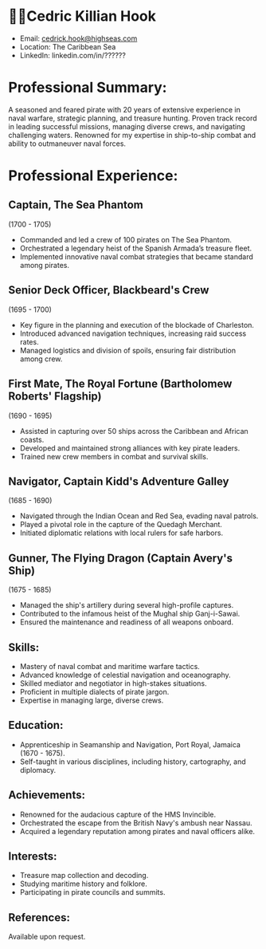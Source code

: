 # 🏴‍☠️Cedric Killian Hook
* Email: cedrick.hook@highseas.com
* Location: The Caribbean Sea
* LinkedIn: linkedin.com/in/??????
  
# Professional Summary:
A seasoned and feared pirate with 20 years of extensive experience in naval warfare, strategic planning, and treasure hunting. Proven track record in leading successful missions, managing diverse crews, and navigating challenging waters. Renowned for my expertise in ship-to-ship combat and ability to outmaneuver naval forces.

# Professional Experience:

## Captain, The Sea Phantom
(1700 - 1705)
* Commanded and led a crew of 100 pirates on The Sea Phantom.
* Orchestrated a legendary heist of the Spanish Armada’s treasure fleet.
* Implemented innovative naval combat strategies that became standard among pirates.

## Senior Deck Officer, Blackbeard's Crew
(1695 - 1700)
* Key figure in the planning and execution of the blockade of Charleston.
* Introduced advanced navigation techniques, increasing raid success rates.
* Managed logistics and division of spoils, ensuring fair distribution among crew.

## First Mate, The Royal Fortune (Bartholomew Roberts' Flagship)
(1690 - 1695)
* Assisted in capturing over 50 ships across the Caribbean and African coasts.
* Developed and maintained strong alliances with key pirate leaders.
* Trained new crew members in combat and survival skills.

## Navigator, Captain Kidd's Adventure Galley
(1685 - 1690)
* Navigated through the Indian Ocean and Red Sea, evading naval patrols.
* Played a pivotal role in the capture of the Quedagh Merchant.
* Initiated diplomatic relations with local rulers for safe harbors.

## Gunner, The Flying Dragon (Captain Avery's Ship)
(1675 - 1685)
* Managed the ship's artillery during several high-profile captures.
* Contributed to the infamous heist of the Mughal ship Ganj-i-Sawai.
* Ensured the maintenance and readiness of all weapons onboard.

## Skills:
* Mastery of naval combat and maritime warfare tactics.
* Advanced knowledge of celestial navigation and oceanography.
* Skilled mediator and negotiator in high-stakes situations.
* Proficient in multiple dialects of pirate jargon.
* Expertise in managing large, diverse crews.

## Education:
* Apprenticeship in Seamanship and Navigation, Port Royal, Jamaica (1670 - 1675).
* Self-taught in various disciplines, including history, cartography, and diplomacy.

## Achievements:
* Renowned for the audacious capture of the HMS Invincible.
* Orchestrated the escape from the British Navy's ambush near Nassau.
* Acquired a legendary reputation among pirates and naval officers alike.

## Interests:
* Treasure map collection and decoding.
* Studying maritime history and folklore.
* Participating in pirate councils and summits.

## References:
Available upon request.
